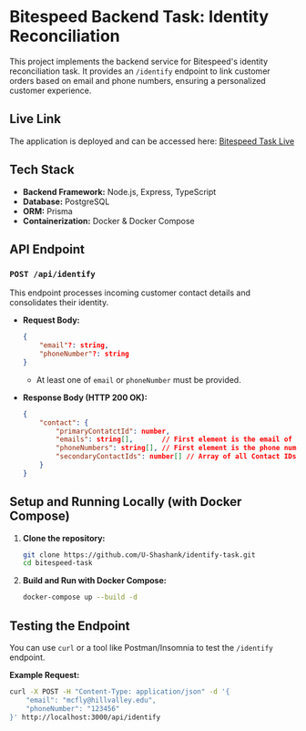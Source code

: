 # Bitespeed Backend Task: Identity Reconciliation

This project implements the backend service for Bitespeed's identity reconciliation task. It provides an `/identify` endpoint to link customer orders based on email and phone numbers, ensuring a personalized customer experience.

## Live Link
The application is deployed and can be accessed here: [Bitespeed Task Live](https://bitespeed-task-production-b967.up.railway.app/)

## Tech Stack

* **Backend Framework:** Node.js, Express, TypeScript
* **Database:** PostgreSQL
* **ORM:** Prisma
* **Containerization:** Docker & Docker Compose

## API Endpoint

### `POST /api/identify`

This endpoint processes incoming customer contact details and consolidates their identity.

* **Request Body:**
    ```json
    {
        "email"?: string,
        "phoneNumber"?: string
    }
    ```
    * At least one of `email` or `phoneNumber` must be provided.

* **Response Body (HTTP 200 OK):**
    ```json
    {
        "contact": {
            "primaryContatctId": number,
            "emails": string[],       // First element is the email of the primary contact
            "phoneNumbers": string[], // First element is the phone number of the primary contact
            "secondaryContactIds": number[] // Array of all Contact IDs that are "secondary" to the primary contact
        }
    }
    ```

## Setup and Running Locally (with Docker Compose)

1.  **Clone the repository:**
    ```bash
    git clone https://github.com/U-Shashank/identify-task.git
    cd bitespeed-task
    ```

2.  **Build and Run with Docker Compose:**
    ```bash
    docker-compose up --build -d
    ```

## Testing the Endpoint

You can use `curl` or a tool like Postman/Insomnia to test the `/identify` endpoint.

**Example Request:**

```bash
curl -X POST -H "Content-Type: application/json" -d '{
    "email": "mcfly@hillvalley.edu",
    "phoneNumber": "123456"
}' http://localhost:3000/api/identify
```